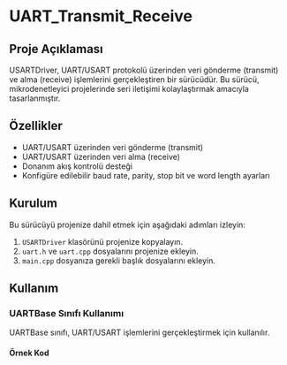 # UART_Transmit_Receive
## Proje Açıklaması
USARTDriver, UART/USART protokolü üzerinden veri gönderme (transmit) ve alma (receive) işlemlerini gerçekleştiren bir sürücüdür. Bu sürücü, mikrodenetleyici projelerinde seri iletişimi kolaylaştırmak amacıyla tasarlanmıştır.

## Özellikler
- UART/USART üzerinden veri gönderme (transmit)
- UART/USART üzerinden veri alma (receive)
- Donanım akış kontrolü desteği
- Konfigüre edilebilir baud rate, parity, stop bit ve word length ayarları

## Kurulum
Bu sürücüyü projenize dahil etmek için aşağıdaki adımları izleyin:

1. `USARTDriver` klasörünü projenize kopyalayın.
2. `uart.h` ve `uart.cpp` dosyalarını projenize ekleyin.
3. `main.cpp` dosyanıza gerekli başlık dosyalarını ekleyin.

## Kullanım

### UARTBase Sınıfı Kullanımı
UARTBase sınıfı, UART/USART işlemlerini gerçekleştirmek için kullanılır.

#### Örnek Kod

